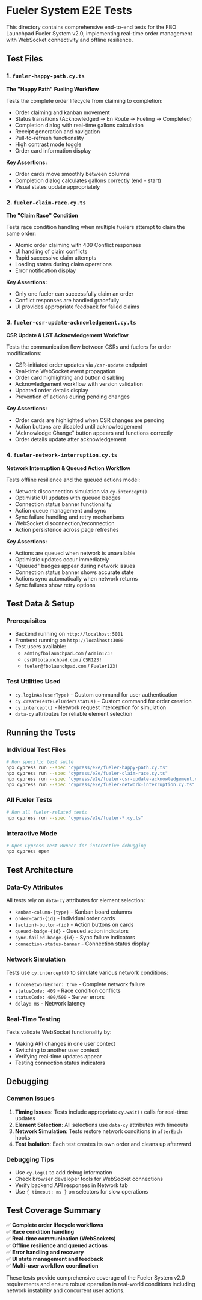 # Fueler System E2E Tests

This directory contains comprehensive end-to-end tests for the FBO Launchpad Fueler System v2.0, implementing real-time order management with WebSocket connectivity and offline resilience.

## Test Files

### 1. `fueler-happy-path.cy.ts`
**The "Happy Path" Fueling Workflow**

Tests the complete order lifecycle from claiming to completion:
- Order claiming and kanban movement
- Status transitions (Acknowledged → En Route → Fueling → Completed)
- Completion dialog with real-time gallons calculation
- Receipt generation and navigation
- Pull-to-refresh functionality
- High contrast mode toggle
- Order card information display

**Key Assertions:**
- Order cards move smoothly between columns
- Completion dialog calculates gallons correctly (end - start)
- Visual states update appropriately

### 2. `fueler-claim-race.cy.ts`
**The "Claim Race" Condition**

Tests race condition handling when multiple fuelers attempt to claim the same order:
- Atomic order claiming with 409 Conflict responses
- UI handling of claim conflicts
- Rapid successive claim attempts
- Loading states during claim operations
- Error notification display

**Key Assertions:**
- Only one fueler can successfully claim an order
- Conflict responses are handled gracefully
- UI provides appropriate feedback for failed claims

### 3. `fueler-csr-update-acknowledgement.cy.ts`
**CSR Update & LST Acknowledgement Workflow**

Tests the communication flow between CSRs and fuelers for order modifications:
- CSR-initiated order updates via `/csr-update` endpoint
- Real-time WebSocket event propagation
- Order card highlighting and button disabling
- Acknowledgement workflow with version validation
- Updated order details display
- Prevention of actions during pending changes

**Key Assertions:**
- Order cards are highlighted when CSR changes are pending
- Action buttons are disabled until acknowledgement
- "Acknowledge Change" button appears and functions correctly
- Order details update after acknowledgement

### 4. `fueler-network-interruption.cy.ts`
**Network Interruption & Queued Action Workflow**

Tests offline resilience and the queued actions model:
- Network disconnection simulation via `cy.intercept()`
- Optimistic UI updates with queued badges
- Connection status banner functionality
- Action queue management and sync
- Sync failure handling and retry mechanisms
- WebSocket disconnection/reconnection
- Action persistence across page refreshes

**Key Assertions:**
- Actions are queued when network is unavailable
- Optimistic updates occur immediately
- "Queued" badges appear during network issues
- Connection status banner shows accurate state
- Actions sync automatically when network returns
- Sync failures show retry options

## Test Data & Setup

### Prerequisites
- Backend running on `http://localhost:5001`
- Frontend running on `http://localhost:3000`
- Test users available:
  - `admin@fbolaunchpad.com` / `Admin123!`
  - `csr@fbolaunchpad.com` / `CSR123!`
  - `fueler@fbolaunchpad.com` / `Fueler123!`

### Test Utilities Used
- `cy.loginAs(userType)` - Custom command for user authentication
- `cy.createTestFuelOrder(status)` - Custom command for order creation
- `cy.intercept()` - Network request interception for simulation
- `data-cy` attributes for reliable element selection

## Running the Tests

### Individual Test Files
```bash
# Run specific test suite
npx cypress run --spec "cypress/e2e/fueler-happy-path.cy.ts"
npx cypress run --spec "cypress/e2e/fueler-claim-race.cy.ts"
npx cypress run --spec "cypress/e2e/fueler-csr-update-acknowledgement.cy.ts"
npx cypress run --spec "cypress/e2e/fueler-network-interruption.cy.ts"
```

### All Fueler Tests
```bash
# Run all fueler-related tests
npx cypress run --spec "cypress/e2e/fueler-*.cy.ts"
```

### Interactive Mode
```bash
# Open Cypress Test Runner for interactive debugging
npx cypress open
```

## Test Architecture

### Data-Cy Attributes
All tests rely on `data-cy` attributes for element selection:
- `kanban-column-{type}` - Kanban board columns
- `order-card-{id}` - Individual order cards
- `{action}-button-{id}` - Action buttons on cards
- `queued-badge-{id}` - Queued action indicators
- `sync-failed-badge-{id}` - Sync failure indicators
- `connection-status-banner` - Connection status display

### Network Simulation
Tests use `cy.intercept()` to simulate various network conditions:
- `forceNetworkError: true` - Complete network failure
- `statusCode: 409` - Race condition conflicts
- `statusCode: 400/500` - Server errors
- `delay: ms` - Network latency

### Real-Time Testing
Tests validate WebSocket functionality by:
- Making API changes in one user context
- Switching to another user context
- Verifying real-time updates appear
- Testing connection status indicators

## Debugging

### Common Issues
1. **Timing Issues**: Tests include appropriate `cy.wait()` calls for real-time updates
2. **Element Selection**: All selections use `data-cy` attributes with timeouts
3. **Network Simulation**: Tests restore network conditions in `afterEach` hooks
4. **Test Isolation**: Each test creates its own order and cleans up afterward

### Debugging Tips
- Use `cy.log()` to add debug information
- Check browser developer tools for WebSocket connections
- Verify backend API responses in Network tab
- Use `{ timeout: ms }` on selectors for slow operations

## Test Coverage Summary

✅ **Complete order lifecycle workflows**  
✅ **Race condition handling**  
✅ **Real-time communication (WebSockets)**  
✅ **Offline resilience and queued actions**  
✅ **Error handling and recovery**  
✅ **UI state management and feedback**  
✅ **Multi-user workflow coordination**

These tests provide comprehensive coverage of the Fueler System v2.0 requirements and ensure robust operation in real-world conditions including network instability and concurrent user actions. 